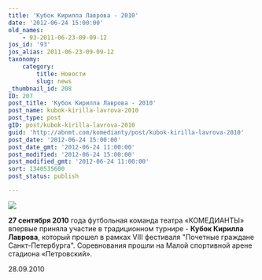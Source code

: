 ```yaml
---
title: 'Кубок Кирилла Лаврова - 2010'
date: '2012-06-24 15:00:00'
old_names:
    - 93-2011-06-23-09-09-12
jos_id: '93'
jos_alias: 2011-06-23-09-09-12
taxonomy:
    category:
        title: Новости
        slug: news
_thumbnail_id: 208
ID: 207
post_title: 'Кубок Кирилла Лаврова - 2010'
post_name: kubok-kirilla-lavrova-2010
post_type: post
gID: post/kubok-kirilla-lavrova-2010
guid: 'http://abnmt.com/komedianty/post/kubok-kirilla-lavrova-2010'
post_date: '2012-06-24 15:00:00'
post_date_gmt: '2012-06-24 11:00:00'
post_modified: '2012-06-24 15:00:00'
post_modified_gmt: '2012-06-24 11:00:00'
sort: 1340535600
post_status: publish

---
```


![](image-01.jpg)


**27 сентября 2010** года футбольная команда театра «КОМЕДИАНТЫ» впервые приняла участие в традиционном турнире - **Кубок Кирилла Лаврова**, который прошел в рамках VIII фестиваля "Почетные граждане Санкт-Петербурга". Соревнования прошли на Малой спортивной арене стадиона «Петровский».


28.09.2010